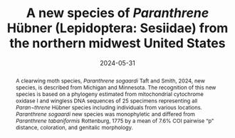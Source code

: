 ---
title: 'A new species of <i>Paranthrene</i> Hübner (Lepidoptera: Sesiidae) from the northern midwest United States'
date: '2024-05-31'
doi: ''
journal: Insecta Mundi
issue: '1051'
pagination: '1-9'
zoobank: 'urn:lsid:zoobank.org:pub:8B9ED6CE-4DEB-4CB2-9235-3CA593F4D9DB'

authors:
  - first_name: 'William H.' 
    last_name: 'Smith III'
    affiliation: 'Albert J. Cook Arthropod Research Collection, Department of Entomology, Michigan State University, East Lansing, MI'
    email: ''
    orcid: ''

  - first_name: 'William H.' 
    last_name: 'Taft Jr.'
    affiliation: 'Albert J. Cook Arthropod Research Collection, Department of Entomology, Michigan State University, East Lansing, MI'
    email: ''
    orcid: ''

  - first_name: 'Anthony I.' 
    last_name: 'Cognato'
    affiliation: 'Albert J. Cook Arthropod Research Collection, Department of Entomology, Michigan State University, East Lansing, MI'
    email: 'cognato@msu.edu'
    orcid: ''

download: 'https://drive.google.com/file/d/1OXdO8yrS4PhiyhULDteufQgUlyvwTW4E'

supplementary: ''

keywords:
  - Clearwing moths
  - Michigan
  - mitochondrial DNA
  - nuclear DNA
  - phylogeny
  - systematics

categories:
  - Lepidoptera
  - Sesiidae
  
references:
  - authors: Albert DA.
    year: 1995
    title: 'Regional landscape ecosystems of Michigan, Minnesota, and Wisconsin: a working map and classification. St. Paul: U.S. Department of Agriculture, Forest Service, North Central Forest Experiment Station General Technical Report, Report No.: NC-178.'
    pages: 
    doi: 
    url: 
    access: 

  - authors: Brower AVZ, DeSalle R.
    year: 1998
    title: 'Patterns of mitochondrial versus nuclear DNA sequence divergence among nymphalid butterflies: the utility of wingless as a source of characters for phylogenetic inference. Insect Molecular Biology 7'
    pages: 73–82
    doi: 
    url: 
    access: 

  - authors: Eichlin TD.
    year: 1989
    title: 'Western hemisphere clearwing moths of the subfamily Paranthreninae (Lepidoptera: Sesiidae). Entomography 6'
    pages: 159–212
    doi: 
    url: 
    access: 

  - authors: Eichlin TD, Duckworth WD.
    year: 1988
    title: 'Sesioidea: Sesiidae. p. 1–176. In: Dominick RB (ed.). The moths of America north of Mexico, fasc. 5.1. The Wedge Entomological Foundation; Washington DC'
    pages: 176 p
    doi: 
    url: 
    access: 

  - authors: Folmer O, Black M, Hoeh W, Lutz R, Vrijenhoek R.
    year: 1994
    title: 'DNA primers for amplification of mitochondrial cytochrome c oxidase subunit I from diverse metazoan invertebrates. Molecular Marine Biology and Biotechnology 3(5)'
    pages: 294–299
    doi: 
    url: 
    access: 

  - authors: Ronquist F, Teslenko M, van der Mark P, Ayres DL, Darling A, Höhna S, Larget B, Liu L, Suchard MA, Huelsenbeck JP.
    year: 2012
    title: 'MrBayes 3.2: Efficient Bayesian phylogenetic inference and model choice across a large model space. Systematic Biology 61(3)'
    pages: 539–542
    doi: 
    url: 
    access: 

  - authors: Solomon J.
    year: 1995
    title: 'Guide to insect borers in North American broadleaf trees and shrubs. US Department of Agriculture; Washington DC'
    pages: 735 p
    doi: 
    url: 
    access: 

  - authors: Swofford DL.
    year: 2002
    title: 'PAUP: Phylogenetic Analysis Using Parsimony (and other methods), Version 4.0 Beta 10. Sinauer Associates; Sunderland.'
    pages: 
    doi: 
    url: http://phylosolutions.com/paup-test/
    access: (Last accessed March 2024.)

  - authors: Taft WH, Smitley D, Snow JW.
    year: 1991
    title: 'A guide to the clearwing borers of the North Central United States. Michigan State University North Central Regional Publication Report No. 394'
    pages: 1-7
    doi: 
    url: 
    access: 

  - authors: White, D.
    year: 2020
    title: 'Ecological Regions of Minnesota: Level III and IV maps and descriptions.'
    pages: 
    doi: 
    url: https://gaftp.epa.gov/EPADataCommons/ORD/Ecoregions/mn/mn_eco_desc.pdf
    access: (Last accessed February 2024.)



abstract: 'A clearwing moth species, <i>Paranthrene sogaardi </i>Taft and Smith, 2024, new species, is described from Michigan and Minnesota. The recognition of this new species is based on a phylogeny estimated from mitochondrial cytochrome oxidase I and wingless DNA sequences of 25 specimens representing all <i>Paran¬threne </i>Hübner species including individuals from various locations. <i>Paranthrene sogaardi </i>new species was monophyletic and differed from <i>Paranthrene tabaniformis </i>Rottenburg, 1775 by a mean of 7.6% COI pairwise “p” distance, coloration, and genitalic morphology.'

---